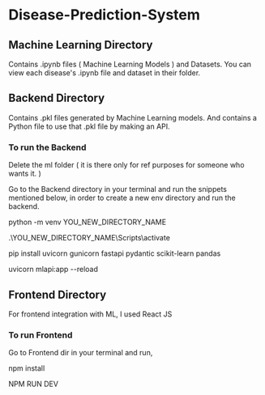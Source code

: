 # Disease-Prediction-System

## Machine Learning Directory
Contains .ipynb files ( Machine Learning Models ) and Datasets.
You can view each disease's .ipynb file and dataset in their folder.

## Backend Directory
Contains .pkl files generated by Machine Learning models.
And contains a Python file to use that .pkl file by making an API.

### To run the Backend
Delete the ml folder ( it is there only for ref purposes for someone who wants it. )

Go to the Backend directory in your terminal and run the snippets mentioned below, in order to create a new env directory and run the backend.

python -m venv YOU_NEW_DIRECTORY_NAME

.\YOU_NEW_DIRECTORY_NAME\Scripts\activate

pip install uvicorn gunicorn fastapi pydantic scikit-learn pandas
 
uvicorn mlapi:app --reload


## Frontend Directory
For frontend integration with ML, I used React JS

### To run Frontend

Go to Frontend dir in your terminal and run,

npm install

NPM RUN DEV
